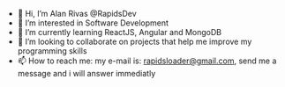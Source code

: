 - 👋 Hi, I’m Alan Rivas @RapidsDev
- 👀 I’m interested in Software Development
- 🌱 I’m currently learning ReactJS, Angular and MongoDB
- 💞️ I’m looking to collaborate on projects that help me improve my programming skills
- 📫 How to reach me:  my e-mail is: rapidsloader@gmail.com, send me a message and i will answer immediatly

<!---
RapidsDev/RapidsDev is a ✨ special ✨ repository because its `README.md` (this file) appears on your GitHub profile.
You can click the Preview link to take a look at your changes.
--->
